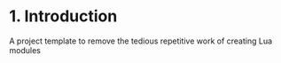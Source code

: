# 1. Introduction

A project template to remove the tedious repetitive work of creating Lua modules
